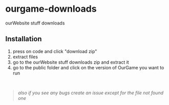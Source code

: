# ourgame-downloads
ourWebsite stuff downloads

## Installation
1. press on code and click "download zip"
2. extract files
3. go to the ourWebsite stuff downloads zip and extract it
4. go to the public folder and click on the version of OurGame you want to run
<br>

> *also if you see any bugs create an issue except for the file not found one*
